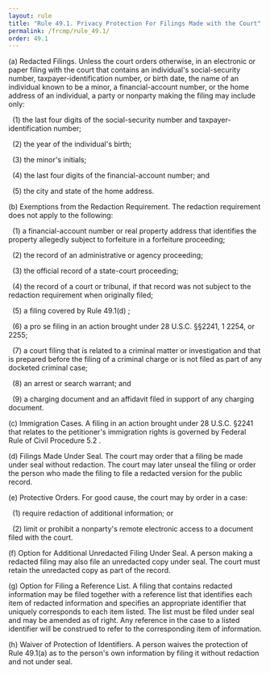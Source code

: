 ```yaml
---
layout: rule
title: "Rule 49.1. Privacy Protection For Filings Made with the Court"
permalink: /frcmp/rule_49.1/
order: 49.1
---
```


(a) Redacted Filings. Unless the court orders otherwise, in an electronic or paper filing with the court that contains an individual's social-security number, taxpayer-identification number, or birth date, the name of an individual known to be a minor, a financial-account number, or the home address of an individual, a party or nonparty making the filing may include only:


&nbsp;&nbsp;(1) the last four digits of the social-security number and taxpayer-identification number;


&nbsp;&nbsp;(2) the year of the individual's birth;


&nbsp;&nbsp;(3) the minor's initials;


&nbsp;&nbsp;(4) the last four digits of the financial-account number; and


&nbsp;&nbsp;(5) the city and state of the home address.


(b) Exemptions from the Redaction Requirement. The redaction requirement does not apply to the following:


&nbsp;&nbsp;(1) a financial-account number or real property address that identifies the property allegedly subject to forfeiture in a forfeiture proceeding;


&nbsp;&nbsp;(2) the record of an administrative or agency proceeding;


&nbsp;&nbsp;(3) the official record of a state-court proceeding;


&nbsp;&nbsp;(4) the record of a court or tribunal, if that record was not subject to the redaction requirement when originally filed;


&nbsp;&nbsp;(5) a filing covered by Rule 49.1(d) ;


&nbsp;&nbsp;(6) a pro se filing in an action brought under 28 U.S.C. §§2241, 1 2254, or 2255;


&nbsp;&nbsp;(7) a court filing that is related to a criminal matter or investigation and that is prepared before the filing of a criminal charge or is not filed as part of any docketed criminal case;


&nbsp;&nbsp;(8) an arrest or search warrant; and


&nbsp;&nbsp;(9) a charging document and an affidavit filed in support of any charging document.


(c) Immigration Cases. A filing in an action brought under 28 U.S.C. §2241 that relates to the petitioner's immigration rights is governed by Federal Rule of Civil Procedure 5.2 .


(d) Filings Made Under Seal. The court may order that a filing be made under seal without redaction. The court may later unseal the filing or order the person who made the filing to file a redacted version for the public record.


(e) Protective Orders. For good cause, the court may by order in a case:


&nbsp;&nbsp;(1) require redaction of additional information; or


&nbsp;&nbsp;(2) limit or prohibit a nonparty's remote electronic access to a document filed with the court.


(f) Option for Additional Unredacted Filing Under Seal. A person making a redacted filing may also file an unredacted copy under seal. The court must retain the unredacted copy as part of the record.


(g) Option for Filing a Reference List. A filing that contains redacted information may be filed together with a reference list that identifies each item of redacted information and specifies an appropriate identifier that uniquely corresponds to each item listed. The list must be filed under seal and may be amended as of right. Any reference in the case to a listed identifier will be construed to refer to the corresponding item of information.


(h) Waiver of Protection of Identifiers. A person waives the protection of Rule 49.1(a) as to the person's own information by filing it without redaction and not under seal.